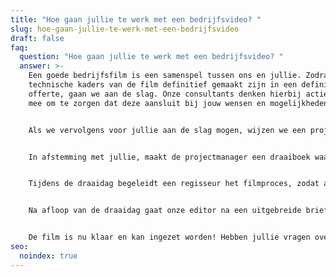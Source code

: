 ```yaml
---
title: "Hoe gaan jullie te werk met een bedrijfsvideo? "
slug: hoe-gaan-jullie-te-werk-met-een-bedrijfsvideo
draft: false
faq:
  question: "Hoe gaan jullie te werk met een bedrijfsvideo? "
  answer: >-
    Een goede bedrijfsfilm is een samenspel tussen ons en jullie. Zodra de
    technische kaders van de film definitief gemaakt zijn in een definitieve
    offerte, gaan we aan de slag. Onze consultants denken hierbij actief met je
    mee om te zorgen dat deze aansluit bij jouw wensen en mogelijkheden.


    Als we vervolgens voor jullie aan de slag mogen, wijzen we een projectmanager (en tevens regisseur) aan jullie project toe. De projectmanager is je aanspreekpunt en staat klaar om je te helpen met al je vragen en uitdagingen. De projectmanager plant samen met jou een creatieve sessie in, waarin alle creatieve ideeën besproken en concreet gemaakt worden. Vervolgens zal de projectmanager een opzet maken voor het script of de interviewvragen. Hierop kunnen jullie feedback geven, zodat deze in afstemming definitief gemaakt kunnen worden. Indien er gekozen is voor een voice-over, gaan wij op zoek naar een geschikte stem en laten we jullie uit een kleine voorselectie een keuze maken. Als we de juiste stem gevonden hebben, zorgen wij dat deze stemacteur of actrice, het script zal inspreken.


    In afstemming met jullie, maakt de projectmanager een draaiboek waarin alle details staan voor de draaidag. Denk aan een planning, script en interviewvragen. Zodra het draaiboek definitief is, zijn we klaar voor de draaidag!


    Tijdens de draaidag begeleidt een regisseur het filmproces, zodat alles volgens draaiboek verloopt. Een regisseur, cameraman en assistent zijn standaard aanwezig op de filmset, maar voor grotere klussen maken we ook gebruik van lichtspecialisten.


    Na afloop van de draaidag gaat onze editor na een uitgebreide briefing aan de slag met de filmedit. Vaak is de editor al aanwezig op de draaidag om een naadloze aansluiting te garanderen. Vervolgens leveren we een eerste versie van de film op, waarop jullie feedback kunnen geven. Deze feedback bespreken we samen en verwerken we om de film definitief te maken. Na akkoord op de film worden eventuele teaserversies, ondertitelingen, filmposters, etc. gemaakt.


    De film is nu klaar en kan ingezet worden! Hebben jullie vragen over de inzet, en hoe je dit het beste aanpakt? Dan denken we graag met je mee.
seo:
  noindex: true
---
```

